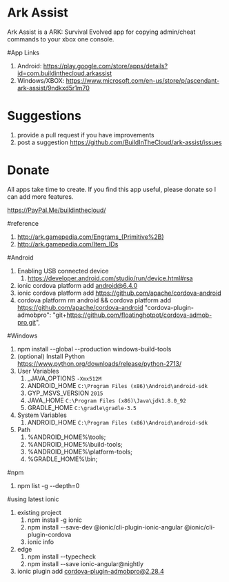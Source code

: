 # Ark Assist
Ark Assist is a ARK: Survival Evolved app for copying admin/cheat commands to your xbox one console.

#App Links
1. Android: https://play.google.com/store/apps/details?id=com.buildinthecloud.arkassist
2. Windows/XBOX: https://www.microsoft.com/en-us/store/p/ascendant-ark-assist/9ndkxd5r1m70

# Suggestions
1. provide a pull request if you have improvements
2. post a suggestion https://github.com/BuildInTheCloud/ark-assist/issues

# Donate
All apps take time to create. If you find this app useful, please donate so I can add more features.

https://PayPal.Me/buildinthecloud/

#reference
1. http://ark.gamepedia.com/Engrams_(Primitive%2B)
2. http://ark.gamepedia.com/Item_IDs

#Android
1. Enabling USB connected device
    1. https://developer.android.com/studio/run/device.html#rsa
2. ionic cordova platform add android@6.4.0
2. ionic cordova platform add https://github.com/apache/cordova-android
4. cordova platform rm android && cordova platform add https://github.com/apache/cordova-android
"cordova-plugin-admobpro": "git+https://github.com/floatinghotpot/cordova-admob-pro.git",


#Windows
1. npm install --global --production windows-build-tools
2. (optional) Install Python https://www.python.org/downloads/release/python-2713/
3. User Variables
    1. _JAVA_OPTIONS `-Xmx512M`
    2. ANDROID_HOME `C:\Program Files (x86)\Android\android-sdk`
    3. GYP_MSVS_VERSION `2015`
    4. JAVA_HOME `C:\Program Files (x86)\Java\jdk1.8.0_92`
    5. GRADLE_HOME `C:\gradle\gradle-3.5`
4. System Variables
    1. ANDROID_HOME `C:\Program Files (x86)\Android\android-sdk`
5. Path
    1. %ANDROID_HOME%\tools;
    2. %ANDROID_HOME%\build-tools;
    3. %ANDROID_HOME%\platform-tools;
    4. %GRADLE_HOME%\bin;

#npm
1. npm list -g --depth=0

#using latest ionic
1. existing project
    1. npm install -g ionic
    2. npm install --save-dev @ionic/cli-plugin-ionic-angular @ionic/cli-plugin-cordova
    4. ionic info
2. edge
    1. npm install --typecheck
    2. npm install --save ionic-angular@nightly
3. ionic plugin add cordova-plugin-admobpro@2.28.4


